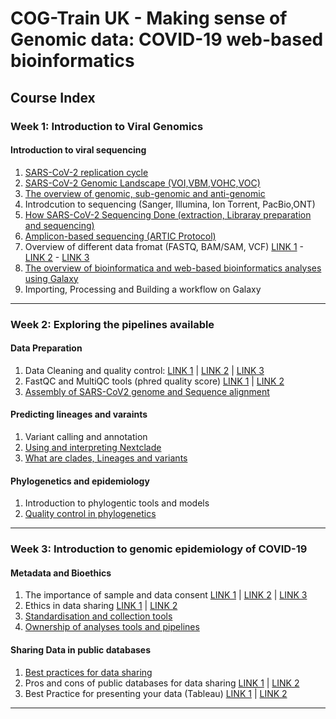 # COG-Train UK - Making sense of Genomic data: COVID-19 web-based bioinformatics

## Course Index

### Week 1: Introduction to Viral Genomics

#### Introduction to viral sequencing

1. [SARS-CoV-2 replication cycle](https://www.nature.com/articles/s41579-020-00468-6)
2. [SARS-CoV-2 Genomic Landscape (VOI,VBM,VOHC,VOC)](https://www.frontiersin.org/articles/10.3389/fmicb.2020.01818/full)
3. [The overview of genomic, sub-genomic and anti-genomic](https://www.mdpi.com/2073-4409/9/5/1267)
4. Introdcution to sequencing (Sanger, Illumina, Ion Torrent, PacBio,ONT)
5. [How SARS-CoV-2 Sequencing Done (extraction, Libraray preparation and sequencing)](https://www.youtube.com/watch?v=0iok-W3N_Iw)
6. [Amplicon-based sequencing (ARTIC Protocol)](https://www.frontiersin.org/articles/10.3389/fcimb.2020.565591/full)
7. Overview of different data fromat (FASTQ, BAM/SAM, VCF) [LINK 1](https://samtools.github.io/hts-specs/SAMv1.pdf) - [LINK 2](https://samtools.github.io/hts-specs/VCFv4.2.pdf) -  [LINK 3](https://bioinf.comav.upv.es/courses/sequence_analysis/sequence_file_formats.html#:~:text=The%20most%20common%20file%20formats,world%20are%3A%20fastq%20and%20sff)
8. [The overview of bioinformatica and web-based bioinformatics analyses using Galaxy](https://training.galaxyproject.org/training-material/videos/watch.html?v=introduction/tutorials/galaxy-intro-short/slides)
9. Importing, Processing and Building a workflow on Galaxy

---

### Week 2: Exploring the pipelines available

#### Data Preparation

1. Data Cleaning and quality control: [LINK 1](https://www.youtube.com/watch?v=GnWSXwQeJ_U) | [LINK 2](http://qualimap.conesalab.org/doc_html/analysis.html) | [LINK 3](https://www.bioinformatics.babraham.ac.uk/projects/fastqc/)
2. FastQC and MultiQC tools (phred quality score) [LINK 1](https://academic.oup.com/bioinformatics/article/32/19/3047/2196507?login=false) | [LINK 2](https://hbctraining.github.io/Intro-to-ChIPseq/lessons/02_QC_FASTQC.html)
3. [Assembly of SARS-CoV2 genome and Sequence alignment](https://journals.plos.org/ploscompbiol/article?id=10.1371/journal.pcbi.1002821)

#### Predicting lineages and varaints

1. Variant calling and annotation
2. [Using and interpreting Nextclade](https://clades.nextstrain.org/)
3. [What are clades, Lineages and variants](https://www.nature.com/articles/s41564-020-0770-5)

#### Phylogenetics and epidemiology

1. Introduction to phylogentic tools and models
2. [Quality control in phylogenetics](https://academic.oup.com/mbe/article/38/5/1777/6030946?login=false)

---

### Week 3: Introduction to genomic epidemiology of COVID-19

#### Metadata and Bioethics

1. The importance of sample and data consent [LINK 1](https://bmcmedethics.biomedcentral.com/articles/10.1186/1472-6939-12-5) | [LINK 2](https://journals.plos.org/plosmedicine/article?id=10.1371/journal.pmed.0050192) | [LINK 3](https://www.nature.com/articles/ejhg2009191)
2. Ethics in data sharing [LINK 1](https://datascience.codata.org/articles/10.5334/dsj-2017-049) | [LINK 2](https://www.nature.com/articles/s41576-020-0257-5)
3. [Standardisation and collection tools](https://www.sciencedirect.com/science/article/pii/S153204642100229X?via%3Dihub)
4. [Ownership of analyses tools and pipelines](https://www.abrf.org/authorship-guidelines)

#### Sharing Data in public databases

1. [Best practices for data sharing](https://www.youtube.com/watch?v=MbbejpuYd0g)
2. Pros and cons of public databases for data sharing [LINK 1](https://www.embl.org/news/science/open-data-sharing-accelerates-covid-19-research/) | [LINK 2](https://openresearchafrica.org/articles/2-15/v1)
3. Best Practice for presenting your data (Tableau) [LINK 1](https://www.tableau.com/learn/whitepapers/which-chart-or-graph-is-right-for-you?signin=10e1e0d91c75d716a8bdb9984169659c#form) | [LINK 2](https://www.tableau.com/learn/articles/data-visualization-tips)

---
